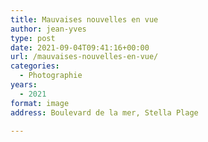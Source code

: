 ```yaml
---
title: Mauvaises nouvelles en vue
author: jean-yves
type: post
date: 2021-09-04T09:41:16+00:00
url: /mauvaises-nouvelles-en-vue/
categories:
  - Photographie
years:
  - 2021
format: image
address: Boulevard de la mer, Stella Plage

---
```

